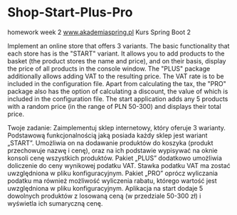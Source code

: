 # Shop-Start-Plus-Pro
homework week 2
www.akademiaspring.pl
Kurs Spring Boot 2

Implement an online store that offers 3 variants.
The basic functionality that each store has is the "START" variant. 
It allows you to add products to the basket (the product stores the name and price), 
and on their basis, display the price of all products in the console window.
The "PLUS" package additionally allows adding VAT to the resulting price. 
The VAT rate is to be included in the configuration file.
Apart from calculating the tax, the "PRO" package also has the option of calculating a discount, 
the value of which is included in the configuration file.
The start application adds any 5 products with a random price (in the range of PLN 50-300) 
and displays their total price.

Twoje zadanie:
Zaimplementuj sklep internetowy, który oferuje 3 warianty.
Podstawową funkcjonalnością jaką posiada każdy sklep jest wariant „START”. 
Umożliwia on na dodawanie produktów do koszyka (produkt przechowuje nazwę i cenę), oraz na ich podstawie wypisywać na oknie konsoli cenę wszystkich produktów.
Pakiet „PLUS” dodatkowo umożliwia doliczenie do ceny wynikowej podatku VAT. Stawka podatku VAT ma zostać uwzględniona w pliku konfiguracyjnym.
Pakiet „PRO” oprócz wyliczania podatku ma również możliwość wyliczenia rabatu, którego wartość jest uwzględniona w pliku konfiguracyjnym.
Aplikacja na start dodaje 5 dowolnych produktów z losowaną ceną (w przedziale 50-300 zł) i wyświetla ich sumaryczną cenę.
